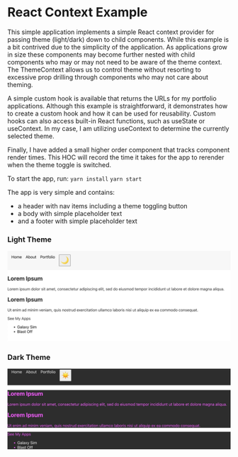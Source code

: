 # React Context Example

This simple application implements a simple React context provider for passing theme (light/dark) down to child components. While this example is a bit contrived due to the simplicity of the application. As applications grow in size these components may become further nested with child components who may or may not need to be aware of the theme context. The ThemeContext allows us to control theme without resorting to excessive prop drilling through components who may not care about theming.

A simple custom hook is available that returns the URLs for my portfolio applications. Although this example is straightforward, it demonstrates how to create a custom hook and how it can be used for reusability. Custom hooks can also access built-in React functions, such as useState or useContext. In my case, I am utilizing useContext to determine the currently selected theme.

Finally, I have added a small higher order component that tracks component render times. This HOC will record the time it takes for the app to rerender when the theme toggle is switched.

To start the app, run:
`yarn install`
`yarn start`

The app is very simple and contains:

- a header with nav items including a theme toggling button
- a body with simple placeholder text
- and a footer with simple placeholder text

### Light Theme
![light theme](./public/light.jpg "Light Theme")

### Dark Theme
![dark theme](./public/dark.jpg "Dark Theme")


